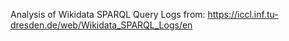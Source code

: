 Analysis of Wikidata SPARQL Query Logs from:
https://iccl.inf.tu-dresden.de/web/Wikidata_SPARQL_Logs/en

